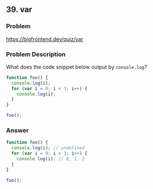 ## 39. var

### Problem

https://bigfrontend.dev/quiz/var

### Problem Description

What does the code snippet below output by `console.log`?

```js
function foo() {
  console.log(i);
  for (var i = 0; i < 3; i++) {
    console.log(i);
  }
}

foo();
```

### Answer

```js
function foo() {
  console.log(i); // undefined
  for (var i = 0; i < 3; i++) {
    console.log(i); // 0, 1, 2
  }
}

foo();
```

